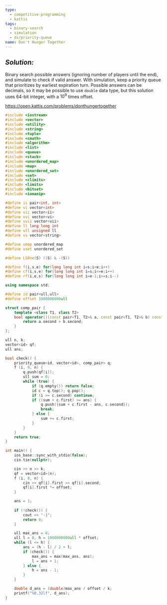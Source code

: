 ```yaml
---
type:
  - competitive-programming
  - kattis
tags:
  - binary-search
  - simulation
  - ds/priority-queue
name: Don't Hunger Together
---
```

## _Solution:_
Binary search possible answers (ignoring number of players until the end), and simulate to check if valid answer. With simulation, keep a priority queue that prioritizes by earliest expiration turn. Possible answers can be decimals, so it may be possible to use `double` data type, but this solution uses 64-bit integer, with a $10^9$ times offset.

https://open.kattis.com/problems/donthungertogether
```cpp
#include <iostream>
#include <vector>
#include <utility>
#include <string>
#include <tuple>
#include <cmath>
#include <algorithm>
#include <list>
#include <queue>
#include <stack>
#include <unordered_map>
#include <map>
#include <unordered_set>
#include <set>
#include <climits>
#include <limits>
#include <bitset>
#include <iomanip>

#define ii pair<int, int>
#define vi vector<int>
#define vii vector<ii>
#define vvi vector<vi>
#define vvii vector<vii>
#define ll long long int
#define ull unsigned ll
#define vs vector<string>

#define umap unordered_map
#define uset unordered_set

#define LSOne(S) ((S) & -(S))

#define f(i,s,e) for(long long int i=s;i<e;i++)
#define cf(i,s,e) for(long long int i=s;i<=e;i++)
#define rf(i,e,s) for(long long int i=e-1;i>=s;i--)

using namespace std;

#define id pair<ull,ull>
#define offset 1000000000ull

struct comp_pair {
    template <class T1, class T2>
    bool operator()(const pair<T1, T2>& a, const pair<T1, T2>& b) const {
        return a.second > b.second;
    }
};

ull n, k;
vector<id> qf;
ull ans;

bool check() {
    priority_queue<id, vector<id>, comp_pair> q;
    f (i, 0, n) {
        q.push(qf[i]);
        ull sum = 0;
        while (true) {
            if (q.empty()) return false;
            id c = q.top(); q.pop();
            if (i >= c.second) continue;
            if ((sum + c.first) >= ans) {
                q.push({sum + c.first - ans, c.second});
                break;
            } else {
                sum += c.first;
            }
        }
    }
    return true;
}

int main() {
    ios_base::sync_with_stdio(false);
    cin.tie(nullptr);

    cin >> n >> k;
    qf = vector<id>(n);
    f (i, 0, n) {
        cin >> qf[i].first >> qf[i].second;
        qf[i].first *= offset;
    }

    ans = 1;
    
    if (!check()) {
        cout << "-1";
        return 0;
    }

    ull max_ans = 0;
    ull l = 0, h = 1000000000ull * offset;
    while (l <= h) {
        ans = (h - l) / 2 + l;
        if (check()) {
            max_ans = max(max_ans, ans);
            l = ans + 1;
        } else {
            h = ans - 1;
        }
    }

    double d_ans = (double)max_ans / offset / k;
    printf("%0.32lf", d_ans);
}
```